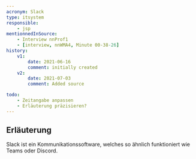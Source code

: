 ```yaml
---
acronym: Slack
type: itsystem
responsible:
    - jsp
mentionnedInSource: 
    - Interview nnProf1
    - [interview, nnWMA4, Minute 00-38-26]
history:
    v1:
        date: 2021-06-16
        comment: initially created
    v2:
        date: 2021-07-03
        comment: Added source

todo:
    - Zeitangabe anpassen 
    - Erläuterung präzisieren?
---
```


## Erläuterung

Slack ist ein Kommunikationssoftware, welches so ähnlich funktioniert wie Teams oder Discord.